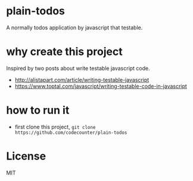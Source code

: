 # plain-todos

A normally todos application by javascript that testable.

# why create this project

Inspired by two posts about write testable javascript code.

- http://alistapart.com/article/writing-testable-javascript
- https://www.toptal.com/javascript/writing-testable-code-in-javascript

# how to run it

- first clone this project, `git clone https://github.com/codecounter/plain-todos`

# License

MIT
